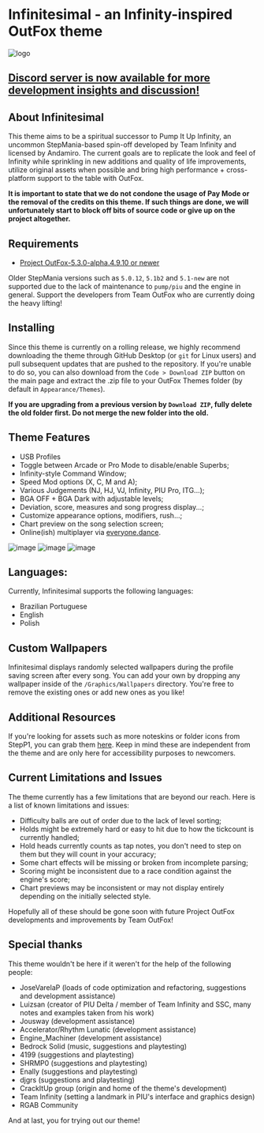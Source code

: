 # Infinitesimal - an Infinity-inspired OutFox theme

![logo](https://raw.githubusercontent.com/dj505/Infinitesimal/rewrite/Graphics/Logo/Logo%20(doubleres).png)

## [Discord server is now available for more development insights and discussion!](https://discord.gg/ex6e4jNm6s)

## About Infinitesimal
This theme aims to be a spiritual successor to Pump It Up Infinity, an uncommon StepMania-based spin-off developed by Team Infinity and licensed by Andamiro. The current goals are to replicate the look and feel of Infinity while sprinkling in new additions and quality of life improvements, utilize original assets when possible and bring high performance + cross-platform support to the table with OutFox.

**It is important to state that we do not condone the usage of Pay Mode or the removal of the credits on this theme. If such things are done, we will unfortunately start to block off bits of source code or give up on the project altogether.**

## Requirements
* [Project OutFox-5.3.0-alpha.4.9.10 or newer](https://projectoutfox.com/downloads)

Older StepMania versions such as `5.0.12`, `5.1b2` and `5.1-new` are not supported due to the lack of maintenance to `pump/piu` and the engine in general. Support the developers from Team OutFox who are currently doing the heavy lifting!

## Installing
Since this theme is currently on a rolling release, we highly recommend downloading the theme through GitHub Desktop (or `git` for Linux users) and pull subsequent updates that are pushed to the repository. If you're unable to do so, you can also download from the `Code > Download ZIP` button on the main page and extract the .zip file to your OutFox Themes folder (by default in `Appearance/Themes`).

**If you are upgrading from a previous version by `Download ZIP`, fully delete the old folder first. Do not merge the new folder into the old.**

## Theme Features
* USB Profiles
* Toggle between Arcade or Pro Mode to disable/enable Superbs;
* Infinity-style Command Window;
* Speed Mod options (X, C, M and A);
* Various Judgements (NJ, HJ, VJ, Infinity, PIU Pro, ITG...);
* BGA OFF + BGA Dark with adjustable levels;
* Deviation, score, measures and song progress display...;
* Customize appearance options, modifiers, rush...;
* Chart preview on the song selection screen;
* Online(ish) multiplayer via [everyone.dance](https://everyone.dance).

![image](https://i.imgur.com/pamOyYL.png)
![image](https://i.imgur.com/2Ngk6am.png)
![image](https://i.imgur.com/OWZ69pv.png)

## Languages:
Currently, Infinitesimal supports the following languages:
* Brazilian Portuguese
* English
* Polish

## Custom Wallpapers
Infinitesimal displays randomly selected wallpapers during the profile saving screen after every song. You can add your own by dropping any wallpaper inside of the `/Graphics/Wallpapers` directory. You're free to remove the existing ones or add new ones as you like!

## Additional Resources
If you're looking for assets such as more noteskins or folder icons from StepP1, you can grab them [here](https://drive.google.com/drive/folders/1pO9rbaPUwTTDFuEo_4tX8S1BEwmfukeF?usp=sharing). Keep in mind these are independent from the theme and are only here for accessibility purposes to newcomers.

## Current Limitations and Issues
The theme currently has a few limitations that are beyond our reach. Here is a list of known limitations and issues:
* Difficulty balls are out of order due to the lack of level sorting;
* Holds might be extremely hard or easy to hit due to how the tickcount is currently handled;
* Hold heads currently counts as tap notes, you don't need to step on them but they will count in your accuracy;
* Some chart effects will be missing or broken from incomplete parsing;
* Scoring might be inconsistent due to a race condition against the engine's score;
* Chart previews may be inconsistent or may not display entirely depending on the initially selected style.

Hopefully all of these should be gone soon with future Project OutFox developments and improvements by Team OutFox!

## Special thanks
This theme wouldn't be here if it weren't for the help of the following people:
* JoseVarelaP (loads of code optimization and refactoring, suggestions and development assistance)
* Luizsan (creator of PIU Delta / member of Team Infinity and SSC, many notes and examples taken from his work)
* Jousway (development assistance)
* Accelerator/Rhythm Lunatic (development assistance)
* Engine_Machiner (development assistance)
* Bedrock Solid (music, suggestions and playtesting)
* 4199 (suggestions and playtesting)
* SHRMP0 (suggestions and playtesting)
* Enally (suggestions and playtesting)
* djgrs (suggestions and playtesting)
* CrackItUp group (origin and home of the theme's development)
* Team Infinity (setting a landmark in PIU's interface and graphics design)
* RGAB Community

And at last, you for trying out our theme!
